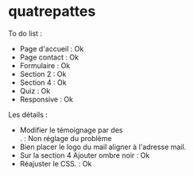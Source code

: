 # quatrepattes

To do list :

- Page d'accueil : Ok
- Page contact : Ok
- Formulaire : Ok
- Section 2 : Ok
- Section 4 : Ok
- Quiz : Ok
- Responsive : Ok


Les détails :

- Modifier le témoignage par des <div>. : Non réglage du problème
- Bien placer le logo du mail aligner à l'adresse mail.
- Sur la section 4 Ajouter ombre noir : Ok
- Réajuster le CSS. : Ok

